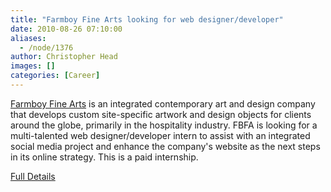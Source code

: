 ```yaml
---
title: "Farmboy Fine Arts looking for web designer/developer"
date: 2010-08-26 07:10:00
aliases:
  - /node/1376
author: Christopher Head
images: []
categories: [Career]
---
```


[Farmboy Fine Arts](http://farmboyfinearts.com) is an integrated contemporary art and design company that develops custom site-specific artwork and design objects for clients around the globe, primarily in the hospitality industry. FBFA is looking for a multi-talented web designer/developer intern to assist with an integrated social media project and enhance the company's website as the next steps in its online strategy. This is a paid internship.

[Full Details](/files/20100825_fbfa.pdf)
